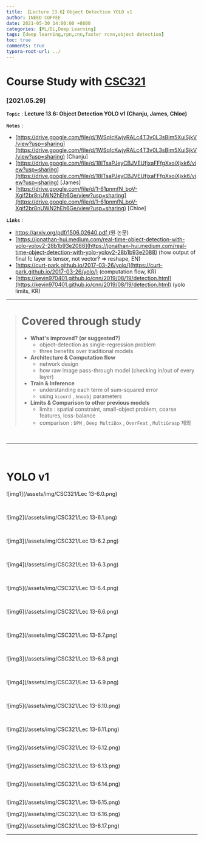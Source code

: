 ```yaml
---
title: 【Lecture 13.6】Object Detection YOLO v1
author: INEED COFFEE
date: 2021-05-30 14:00:00 +0800
categories: [ML/DL,Deep Learning]
tags: [deep learning,rpn,cnn,faster rcnn,object detection]
toc: true
comments: true
typora-root-url: ../
---
```

# Course Study with [CSC321](https://www.cs.toronto.edu/~rgrosse/courses/csc321_2017/) 



### [2021.05.29]

__`Topic`__ : __Lecture 13.6: Object Detection YOLO v1 (Chanju, James, Chloe)__ 

__`Notes`__ : 

- [https://drive.google.com/file/d/1WSqIcKwjyRALc4T3v0L3sBim5XuiSjkV/view?usp=sharing](https://drive.google.com/file/d/1WSqIcKwjyRALc4T3v0L3sBim5XuiSjkV/view?usp=sharing) [Chanju]
- [https://drive.google.com/file/d/18ITsaPJeyCBJVEUfjxaFFfgXxoiXjxk6/view?usp=sharing](https://drive.google.com/file/d/18ITsaPJeyCBJVEUfjxaFFfgXxoiXjxk6/view?usp=sharing) [James]
- [https://drive.google.com/file/d/1-61pnmfN_boV-Xgif2br8nUWN2hEh6Ge/view?usp=sharing](https://drive.google.com/file/d/1-61pnmfN_boV-Xgif2br8nUWN2hEh6Ge/view?usp=sharing) [Chloe]

__`Links`__ : 

- [https://arxiv.org/pdf/1506.02640.pdf ](https://arxiv.org/pdf/1506.02640.pdf) (원 논문)
- [https://jonathan-hui.medium.com/real-time-object-detection-with-yolo-yolov2-28b1b93e2088](https://jonathan-hui.medium.com/real-time-object-detection-with-yolo-yolov2-28b1b93e2088) (how output of final fc layer is tensor, not vector? => reshape, EN) 
- [https://curt-park.github.io/2017-03-26/yolo/](https://curt-park.github.io/2017-03-26/yolo/) (computation flow, KR)
- [https://kevin970401.github.io/cnn/2019/08/19/detection.html](https://kevin970401.github.io/cnn/2019/08/19/detection.html) (yolo limits, KR) 



---
> # Covered through study
>
> - __What's improved? (or suggested?)__ 
>   - object-detection as single-regression problem
>   - three benefits over traditional models
> - __Architecture & Computation flow__ 
>   - network design
>   - how raw image pass-through model (checking in/out of every layer)
> - __Train & Inference__ 
>   - understanding each term of sum-squared error
>   - using `λcoord` , `λnoobj` parameters
> - __Limits & Comparison to other previous models__ 
>   - limits : spatial constraint, small-object problem, coarse features, loss-balance
>   - comparison : `DPM` , `Deep MultiBox` , `OverFeat` , `MultiGrasp` 제외

​	

---

​			
# YOLO v1

![img1](/assets/img/CSC321/Lec 13-6.0.png)

​	

![img2](/assets/img/CSC321/Lec 13-6.1.png)

​	

![img3](/assets/img/CSC321/Lec 13-6.2.png)

​	

![img4](/assets/img/CSC321/Lec 13-6.3.png)

​	

![img5](/assets/img/CSC321/Lec 13-6.4.png)

​	

![img6](/assets/img/CSC321/Lec 13-6.6.png)

​	

![img2](/assets/img/CSC321/Lec 13-6.7.png)

​	

![img3](/assets/img/CSC321/Lec 13-6.8.png)

​	

![img4](/assets/img/CSC321/Lec 13-6.9.png)

​	

![img5](/assets/img/CSC321/Lec 13-6.10.png)

​	

![img2](/assets/img/CSC321/Lec 13-6.11.png)


​	
![img2](/assets/img/CSC321/Lec 13-6.12.png)


​	
![img2](/assets/img/CSC321/Lec 13-6.13.png)


​	
![img2](/assets/img/CSC321/Lec 13-6.14.png)


​	
![img2](/assets/img/CSC321/Lec 13-6.15.png)


![img2](/assets/img/CSC321/Lec 13-6.16.png)


![img2](/assets/img/CSC321/Lec 13-6.17.png)


***

​	

